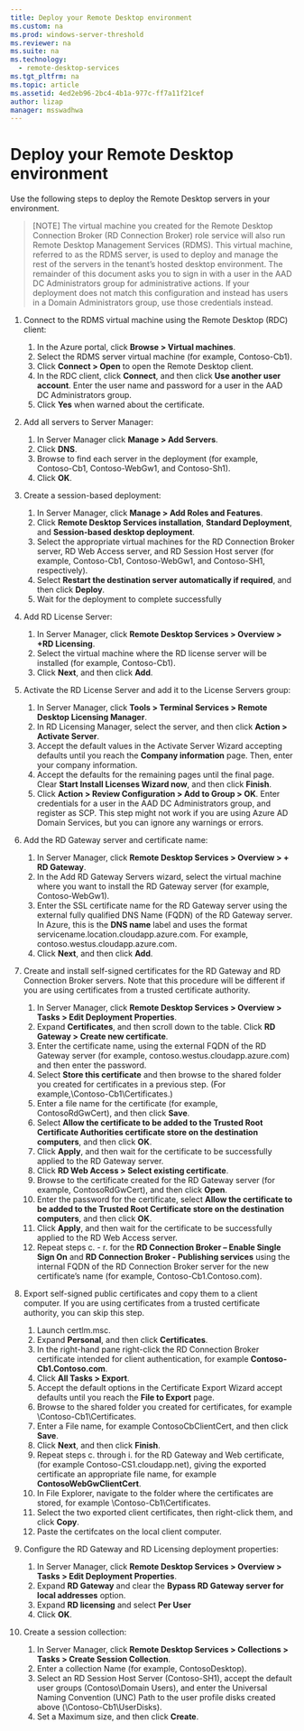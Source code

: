 ```yaml
---
title: Deploy your Remote Desktop environment
ms.custom: na
ms.prod: windows-server-threshold
ms.reviewer: na
ms.suite: na
ms.technology: 
  - remote-desktop-services
ms.tgt_pltfrm: na
ms.topic: article
ms.assetid: 4ed2eb96-2bc4-4b1a-977c-ff7a11f21cef
author: lizap
manager: msswadhwa
---
```

# Deploy your Remote Desktop environment
Use the following steps to deploy the Remote Desktop servers in your environment.  
  
>[NOTE] The virtual machine you created for the Remote Desktop Connection Broker (RD Connection Broker) role service will also run Remote Desktop Management Services (RDMS). This virtual machine, referred to as the RDMS server, is used to deploy and manage the rest of the servers in the tenant’s hosted desktop environment. The remainder of this document asks you to sign in with a user in the AAD DC Administrators group for administrative actions. If your deployment does not match this configuration and instead has users in a Domain Administrators group, use those credentials instead.  
  
1.  Connect to the RDMS virtual machine using the Remote Desktop (RDC) client:  
    1.  In the Azure portal, click **Browse > Virtual machines**.  
    2.  Select the RDMS server virtual machine (for example, Contoso-Cb1).  
    3.  Click **Connect > Open** to open the Remote Desktop client.  
    4.  In the RDC client, click **Connect**, and then click **Use another user account**. Enter the user name and password for a user in the AAD DC Administrators group.  
    5.  Click **Yes** when warned about the certificate.  
2.  Add all servers to Server Manager:  
    1.  In Server Manager click **Manage > Add Servers**.  
    2.  Click **DNS**.  
    3.  Browse to find each server in the deployment (for example, Contoso-Cb1, Contoso-WebGw1, and Contoso-Sh1).  
    4.  Click **OK**.  
3.  Create a session-based deployment:  
    1.  In Server Manager, click **Manage > Add Roles and Features**.  
    2.  Click **Remote Desktop Services installation**, **Standard Deployment**, and **Session-based desktop deployment**.  
    3.  Select the appropriate virtual machines for the RD Connection Broker server, RD Web Access server, and RD Session Host server (for example, Contoso-Cb1, Contoso-WebGw1, and Contoso-SH1, respectively).  
    4.  Select **Restart the destination server automatically if required**, and then click **Deploy**.  
    5.  Wait for the deployment to complete successfully  
4.  Add RD License Server:  
    1.  In Server Manager, click **Remote Desktop Services > Overview > +RD Licensing**.  
    2.  Select the virtual machine where the RD license server will be installed (for example, Contoso-Cb1).  
    3.  Click **Next**, and then click **Add**.  
      
5.  Activate the RD License Server and add it to the License Servers group:  
    1.  In Server Manager, click **Tools > Terminal Services > Remote Desktop Licensing Manager**.  
    2.  In RD Licensing Manager, select the server, and then click **Action > Activate Server**.  
    3.  Accept the default values in the Activate Server Wizard accepting defaults until you reach the **Company information** page. Then, enter your company information.  
    4.  Accept the defaults for the remaining pages until the final page. Clear **Start Install Licenses Wizard now**, and then click **Finish**.  
    5.  Click **Action > Review Configuration > Add to Group > OK**. Enter credentials for a user in the AAD DC Administrators group, and register as SCP. This step might not work if you are using Azure AD Domain Services, but you can ignore any warnings or errors.  
6.  Add the RD Gateway server and certificate name:  
    1.  In Server Manager, click **Remote Desktop Services > Overview > + RD Gateway**.  
    2.  In the Add RD Gateway Servers wizard, select the virtual machine where you want to install the RD Gateway server (for example, Contoso-WebGw1).  
    3.  Enter the SSL certificate name for the RD Gateway server using the external fully qualified DNS Name (FQDN) of the RD Gateway server. In Azure, this is the **DNS name** label and uses the format servicename.location.cloudapp.azure.com. For example, contoso.westus.cloudapp.azure.com.  
    4.  Click **Next**, and then click **Add**.  
7.  Create and install self-signed certificates for the RD Gateway and RD Connection Broker servers. Note that this procedure will be different if you are using certificates from a trusted certificate authority.    
    1.  In Server Manager, click **Remote Desktop Services > Overview > Tasks > Edit Deployment Properties**.  
    2.  Expand **Certificates**, and then scroll down to the table. Click **RD Gateway > Create new certificate**.  
    3.  Enter the certificate name, using the external FQDN of the RD Gateway server (for example, contoso.westus.cloudapp.azure.com) and then enter the password.  
    4.  Select **Store this certificate** and then browse to the shared folder you created for certificates in a previous step. (For example,\Contoso-Cb1\Certificates.)  
    5.  Enter a file name for the certificate (for example, ContosoRdGwCert), and then click **Save**.  
    6.  Select **Allow the certificate to be added to the Trusted Root Certificate Authorities certificate store on the destination computers**, and then click **OK**.  
    7.  Click **Apply**, and then wait for the certificate to be successfully applied to the RD Gateway server.  
    8.  Click **RD Web Access > Select existing certificate**.  
    9.  Browse to the certificate created for the RD Gateway server (for example, ContosoRdGwCert), and then click **Open**.  
    10. Enter the password for the certificate, select **Allow the certificate to be added to the Trusted Root Certificate store on the destination computers**, and then click **OK**.  
    11. Click **Apply**, and then wait for the certificate to be successfully applied to the RD Web Access server.  
    12. Repeat steps c. - r. for the **RD Connection Broker – Enable Single Sign On** and **RD Connection Broker - Publishing services** using the internal FQDN of the RD Connection Broker server for the new certificate’s name (for example, Contoso-Cb1.Contoso.com).  
8.  Export self-signed public certificates and copy them to a client computer. If you are using certificates from a trusted certificate authority, you can skip this step.  
    1.  Launch certlm.msc.  
    2.  Expand **Personal**, and then click **Certificates**.  
    3.  In the right-hand pane right-click the RD Connection Broker certificate intended for client authentication, for example **Contoso-Cb1.Contoso.com**.  
    4.  Click **All Tasks > Export**.  
    5.  Accept the default options in the Certificate Export Wizard accept defaults until you reach the **File to Export** page.  
    6.  Browse to the shared folder you created for certificates, for example \Contoso-Cb1\Certificates.  
    7.  Enter a File name, for example ContosoCbClientCert, and then click **Save**.  
    8.  Click **Next**, and then click **Finish**.  
    9.  Repeat steps c. through i. for the RD Gateway and Web certificate, (for example Contoso-CS1.cloudapp.net), giving the exported certificate an appropriate file name, for example **ContosoWebGwClientCert**.  
    10. In File Explorer, navigate to the folder where the certificates are stored, for example \Contoso-Cb1\Certificates.  
    11. Select the two exported client certificates, then right-click them, and click **Copy**.  
    12. Paste the certifcates on the local client computer.  
9.  Configure the RD Gateway and RD Licensing deployment properties:  
    1.  In Server Manager, click **Remote Desktop Services > Overview > Tasks > Edit Deployment Properties**.  
    2.  Expand **RD Gateway** and clear the **Bypass RD Gateway server for local addresses** option.  
    3.  Expand **RD licensing** and select **Per User**  
    4.  Click **OK**.  
10. Create a session collection:  
    1.  In Server Manager, click **Remote Desktop Services > Collections > Tasks > Create Session Collection**.  
    2.  Enter a collection Name (for example, ContosoDesktop).  
    3.  Select an RD Session Host Server (Contoso-SH1), accept the default user groups (Contoso\Domain Users), and enter the Universal Naming Convention (UNC) Path to the user profile disks created above (\Contoso-Cb1\UserDisks).  
    4.  Set a Maximum size, and then click **Create**.  
  

